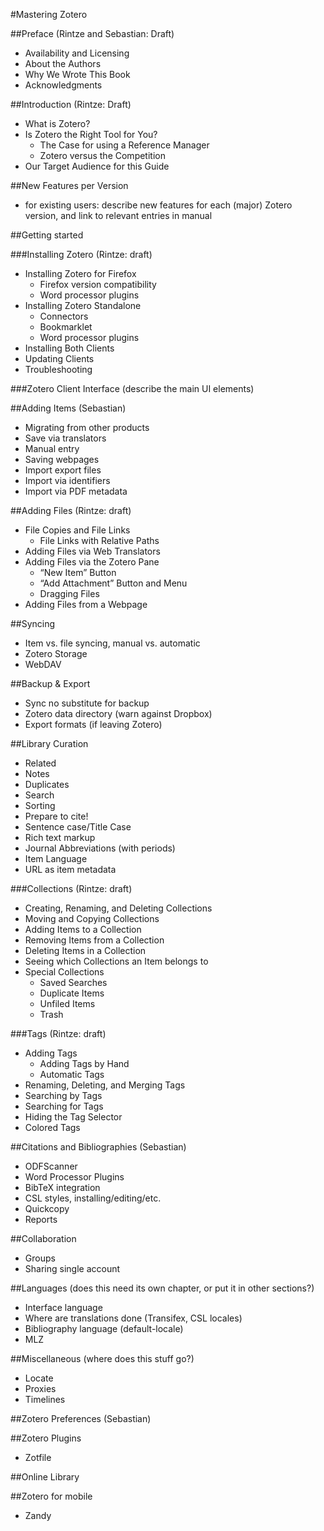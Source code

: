 #Mastering Zotero

##Preface (Rintze and Sebastian: Draft)
- Availability and Licensing
- About the Authors
- Why We Wrote This Book
- Acknowledgments
    
##Introduction (Rintze: Draft)
- What is Zotero?
- Is Zotero the Right Tool for You?
  - The Case for using a Reference Manager
  - Zotero versus the Competition
- Our Target Audience for this Guide

##New Features per Version
- for existing users: describe new features for each (major) Zotero version, and link to relevant entries in manual

##Getting started

###Installing Zotero (Rintze: draft)
- Installing Zotero for Firefox
  - Firefox version compatibility
  - Word processor plugins
- Installing Zotero Standalone
  - Connectors
  - Bookmarklet
  - Word processor plugins
- Installing Both Clients
- Updating Clients
- Troubleshooting

###Zotero Client Interface
(describe the main UI elements)

##Adding Items (Sebastian)
- Migrating from other products
- Save via translators
- Manual entry
- Saving webpages
- Import export files
- Import via identifiers
- Import via PDF metadata

##Adding Files (Rintze: draft)
- File Copies and File Links
  - File Links with Relative Paths
- Adding Files via Web Translators
- Adding Files via the Zotero Pane
  - “New Item” Button
  - “Add Attachment” Button and Menu
  - Dragging Files
- Adding Files from a Webpage

##Syncing
- Item vs. file syncing, manual vs. automatic
- Zotero Storage
- WebDAV

##Backup & Export
- Sync no substitute for backup
- Zotero data directory (warn against Dropbox)
- Export formats (if leaving Zotero)

##Library Curation
- Related
- Notes
- Duplicates
- Search
- Sorting
- Prepare to cite!
 - Sentence case/Title Case
 - Rich text markup
 - Journal Abbreviations (with periods)
 - Item Language
 - URL as item metadata
 
###Collections (Rintze: draft)
- Creating, Renaming, and Deleting Collections
- Moving and Copying Collections
- Adding Items to a Collection
- Removing Items from a Collection
- Deleting Items in a Collection
- Seeing which Collections an Item belongs to
- Special Collections
  - Saved Searches
  - Duplicate Items
  - Unfiled Items
  - Trash

###Tags (Rintze: draft)
- Adding Tags
  - Adding Tags by Hand
  - Automatic Tags
- Renaming, Deleting, and Merging Tags
- Searching by Tags
- Searching for Tags
- Hiding the Tag Selector
- Colored Tags

##Citations and Bibliographies (Sebastian)
- ODFScanner 
- Word Processor Plugins
- BibTeX integration
- CSL styles, installing/editing/etc.
- Quickcopy
- Reports

##Collaboration
- Groups
- Sharing single account

##Languages (does this need its own chapter, or put it in other sections?)
- Interface language
- Where are translations done (Transifex, CSL locales)
- Bibliography language (default-locale)
- MLZ

##Miscellaneous (where does this stuff go?)
- Locate
- Proxies
- Timelines

##Zotero Preferences (Sebastian)

##Zotero Plugins
- Zotfile

##Online Library

##Zotero for mobile
- Zandy
